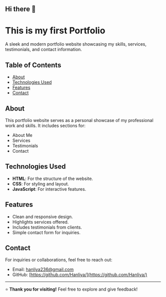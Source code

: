 ## Hi there 👋

# This is my first Portfolio  

A sleek and modern portfolio website showcasing my skills, services, testimonials, and contact information.  

## Table of Contents  
- [About](#about)  
- [Technologies Used](#technologies-used)  
- [Features](#features)  
- [Contact](#contact)  

## About  
This portfolio website serves as a personal showcase of my professional work and skills. It includes sections for:  
- About Me  
- Services  
- Testimonials  
- Contact  

## Technologies Used  
- **HTML**: For the structure of the website.  
- **CSS**: For styling and layout.  
- **JavaScript**: For interactive features.  

## Features  
- Clean and responsive design.  
- Highlights services offered.  
- Includes testimonials from clients.  
- Simple contact form for inquiries.  

## Contact  
For inquiries or collaborations, feel free to reach out:  
- Email: [hanliya236@gmail.com](hanliya236@gmail.com)  
- GitHub: [https://github.com/Hanliya/](https://github.com/Hanliya/) 

---

⭐ **Thank you for visiting!** Feel free to explore and give feedback!  
